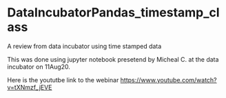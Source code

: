 # DataIncubatorPandas_timestamp_class
A review from data incubator using time stamped data

This was done using jupyter notebook presetend by Micheal C. at the data incubator on 11Aug20. 

Here is the yoututbe link to the webinar
https://www.youtube.com/watch?v=tXNmzf_jEVE
